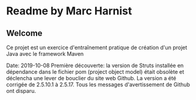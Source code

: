 # Readme by Marc Harnist
## Welcome
Ce projet est un exercice d'entraînement pratique de création d'un projet Java avec le framework Maven

Date: 2019-10-08
Première découverte: la version de Struts installée en dépendance dans le fichier pom (project object model) était obsolète et déclencha une lever de bouclier du site web Github.
La version a été corrigée de 2.5.10.1 à 2.5.17.
Tous les messages d'avertissement de Github ont disparu.
